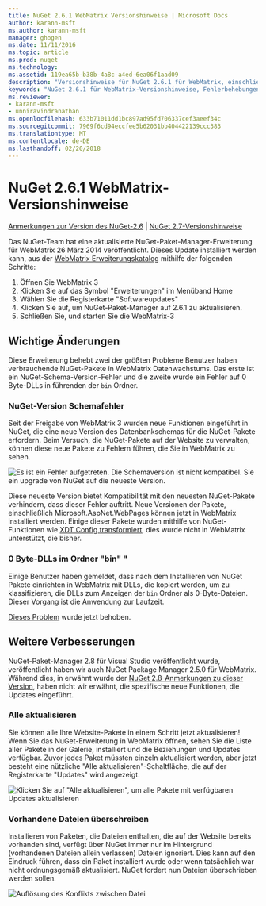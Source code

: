 ```yaml
---
title: NuGet 2.6.1 WebMatrix Versionshinweise | Microsoft Docs
author: karann-msft
ms.author: karann-msft
manager: ghogen
ms.date: 11/11/2016
ms.topic: article
ms.prod: nuget
ms.technology: 
ms.assetid: 119ea65b-b38b-4a8c-a4ed-6ea06f1aad09
description: "Versionshinweise für NuGet 2.6.1 für WebMatrix, einschließlich der bekannten Probleme, Fehlerbehebungen, Funktionen und Archivierung von dcrs Design."
keywords: "NuGet 2.6.1 für WebMatrix-Versionshinweise, Fehlerbehebungen, bekannten Problemen, die zusätzliche Funktionen, Archivierung von dcrs Design"
ms.reviewer:
- karann-msft
- unniravindranathan
ms.openlocfilehash: 633b71011dd1bc897ad95fd706337cef3aeef34c
ms.sourcegitcommit: 7969f6cd94eccfee5b62031bb404422139ccc383
ms.translationtype: MT
ms.contentlocale: de-DE
ms.lasthandoff: 02/20/2018
---
```

# <a name="nuget-261-for-webmatrix-release-notes"></a>NuGet 2.6.1 WebMatrix-Versionshinweise

[Anmerkungen zur Version des NuGet-2.6](../release-notes/nuget-2.6.md) | [NuGet 2.7-Versionshinweise](../release-notes/nuget-2.7.md)

Das NuGet-Team hat eine aktualisierte NuGet-Paket-Manager-Erweiterung für WebMatrix 26 März 2014 veröffentlicht.  Dieses Update installiert werden kann, aus der [WebMatrix Erweiterungskatalog](https://blogs.iis.net/webmatrix/retiring-the-webmatrix-extensions-gallery) mithilfe der folgenden Schritte:

1. Öffnen Sie WebMatrix 3
1. Klicken Sie auf das Symbol "Erweiterungen" im Menüband Home
1. Wählen Sie die Registerkarte "Softwareupdates"
1. Klicken Sie auf, um NuGet-Paket-Manager auf 2.6.1 zu aktualisieren.
1. Schließen Sie, und starten Sie die WebMatrix-3

## <a name="notable-changes"></a>Wichtige Änderungen

Diese Erweiterung behebt zwei der größten Probleme Benutzer haben verbrauchende NuGet-Pakete in WebMatrix Datenwachstums.  Das erste ist ein NuGet-Schema-Version-Fehler und die zweite wurde ein Fehler auf 0 Byte-DLLs in führenden der `bin` Ordner.

### <a name="nuget-schema-version-error"></a>NuGet-Version Schemafehler

Seit der Freigabe von WebMatrix 3 wurden neue Funktionen eingeführt in NuGet, die eine neue Version des Datenbankschemas für die NuGet-Pakete erfordern.  Beim Versuch, die NuGet-Pakete auf der Website zu verwalten, können diese neue Pakete zu Fehlern führen, die Sie in WebMatrix zu sehen.

![Es ist ein Fehler aufgetreten. Die Schemaversion ist nicht kompatibel. Sie ein upgrade von NuGet auf die neueste Version.](./media/NuGet-2.8/webmatrix-schema-version.png)

Diese neueste Version bietet Kompatibilität mit den neuesten NuGet-Pakete verhindern, dass dieser Fehler auftritt. Neue Versionen der Pakete, einschließlich Microsoft.AspNet.WebPages können jetzt in WebMatrix installiert werden.  Einige dieser Pakete wurden mithilfe von NuGet-Funktionen wie [XDT Config transformiert](../release-notes/nuget-2.6.md#xdt), dies wurde nicht in WebMatrix unterstützt, die bisher.

### <a name="zero-byte-dlls-in-bin-folder"></a>0 Byte-DLLs im Ordner "bin" "

Einige Benutzer haben gemeldet, dass nach dem Installieren von NuGet Pakete einrichten in WebMatrix mit DLLs, die kopiert werden, um zu klassifizieren, die DLLs zum Anzeigen der `bin` Ordner als 0-Byte-Dateien.  Dieser Vorgang ist die Anwendung zur Laufzeit.

[Dieses Problem](https://nuget.codeplex.com/workitem/4060) wurde jetzt behoben.

## <a name="other-recent-improvements"></a>Weitere Verbesserungen

NuGet-Paket-Manager 2.8 für Visual Studio veröffentlicht wurde, veröffentlicht haben wir auch NuGet Package Manager 2.5.0 für WebMatrix.  Während dies, in erwähnt wurde der [NuGet 2.8-Anmerkungen zu dieser Version](../release-notes/nuget-2.8.md#webmatrix-nuget-client-updates), haben nicht wir erwähnt, die spezifische neue Funktionen, die Updates eingeführt.

### <a name="update-all"></a>Alle aktualisieren

Sie können alle Ihre Website-Pakete in einem Schritt jetzt aktualisieren!  Wenn Sie das NuGet-Erweiterung in WebMatrix öffnen, sehen Sie die Liste aller Pakete in der Galerie, installiert und die Beziehungen und Updates verfügbar.  Zuvor jedes Paket müssten einzeln aktualisiert werden, aber jetzt besteht eine nützliche "Alle aktualisieren"-Schaltfläche, die auf der Registerkarte "Updates" wird angezeigt.

![Klicken Sie auf "Alle aktualisieren", um alle Pakete mit verfügbaren Updates aktualisieren](./media/NuGet-2.8/webmatrix-update-all.png)

### <a name="overwrite-existing-files"></a>Vorhandene Dateien überschreiben

Installieren von Paketen, die Dateien enthalten, die auf der Website bereits vorhanden sind, verfügt über NuGet immer nur im Hintergrund (vorhandenen Dateien allein verlassen) Dateien ignoriert.  Dies kann auf den Eindruck führen, dass ein Paket installiert wurde oder wenn tatsächlich war nicht ordnungsgemäß aktualisiert.  NuGet fordert nun Dateien überschrieben werden sollen.

![Auflösung des Konflikts zwischen Datei](./media/NuGet-2.8/webmatrix-overwrite-file.png)
